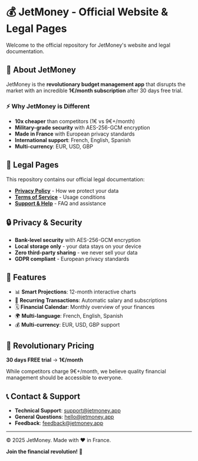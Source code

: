 # 💰 JetMoney - Official Website & Legal Pages

Welcome to the official repository for JetMoney's website and legal documentation.

## 🚀 About JetMoney

JetMoney is the **revolutionary budget management app** that disrupts the market with an incredible **1€/month subscription** after 30 days free trial.

### ⚡ Why JetMoney is Different
- **10x cheaper** than competitors (1€ vs 9€+/month)
- **Military-grade security** with AES-256-GCM encryption
- **Made in France** with European privacy standards
- **International support**: French, English, Spanish
- **Multi-currency**: EUR, USD, GBP

## 📄 Legal Pages

This repository contains our official legal documentation:

- **[Privacy Policy](https://3kin0x.github.io/jetmoney-web/privacy-policy.html)** - How we protect your data
- **[Terms of Service](https://3kin0x.github.io/jetmoney-web/terms-of-service.html)** - Usage conditions
- **[Support & Help](https://3kin0x.github.io/jetmoney-web/support.html)** - FAQ and assistance

## 🔒 Privacy & Security

- **Bank-level security** with AES-256-GCM encryption
- **Local storage only** - your data stays on your device
- **Zero third-party sharing** - we never sell your data
- **GDPR compliant** - European privacy standards

## 📱 Features

- 📊 **Smart Projections**: 12-month interactive charts
- 🔄 **Recurring Transactions**: Automatic salary and subscriptions
- 🗓️ **Financial Calendar**: Monthly overview of your finances
- 🌍 **Multi-language**: French, English, Spanish
- 💰 **Multi-currency**: EUR, USD, GBP support

## 💎 Revolutionary Pricing

**30 days FREE trial** → **1€/month**

While competitors charge 9€+/month, we believe quality financial management should be accessible to everyone.

## 📞 Contact & Support

- **Technical Support**: support@jetmoney.app
- **General Questions**: hello@jetmoney.app
- **Feedback**: feedback@jetmoney.app

---

© 2025 JetMoney. Made with ❤️ in France.

**Join the financial revolution!** 🚀